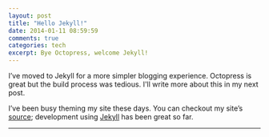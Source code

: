 ```yaml
---
layout: post
title: "Hello Jekyll!"
date: 2014-01-11 08:59:59
comments: true
categories: tech
excerpt: Bye Octopress, welcome Jekyll!
---
```


I&rsquo;ve moved to Jekyll for a more simpler blogging experience. Octopress is great but the build process was tedious. I'll write more about this in my next post.

I&rsquo;ve been busy theming my site these days. You can checkout my site&rsquo;s [source](https://github.com/rishabhsrao/rishabhsrao.github.io); development using [Jekyll](http://jekyllrb.com) has been great so far.

---
